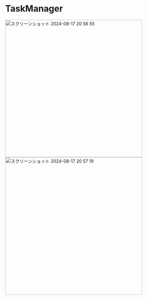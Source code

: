 # TaskManager

<img width="442" alt="スクリーンショット 2024-08-17 20 56 55" src="https://github.com/user-attachments/assets/1ccb1d25-c790-45d4-84b8-cad15b97cb84">

<img width="442" alt="スクリーンショット 2024-08-17 20 57 19" src="https://github.com/user-attachments/assets/e92b2831-ef07-43a5-90e1-f7389fea7ee2">
